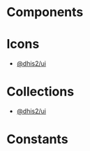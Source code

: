 # Components


# Icons

- [@dhis2/ui](collections/ui/src/icons/API.md)

# Collections

- [@dhis2/ui](collections/ui/API.md)

# Constants

